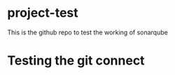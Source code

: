 # project-test
This is the github repo to test the working of sonarqube

# Testing the git connect 
